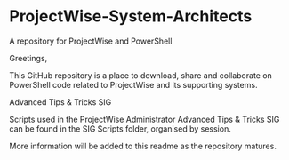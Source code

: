 # ProjectWise-System-Architects
A repository for ProjectWise and PowerShell

Greetings,

This GitHub repository is a place to download, share and collaborate on PowerShell code related to ProjectWise and its supporting systems.

Advanced Tips & Tricks SIG

Scripts used in the ProjectWise Administrator Advanced Tips & Tricks SIG can be found in the SIG Scripts folder, organised by session.

More information will be added to this readme as the repository matures.
